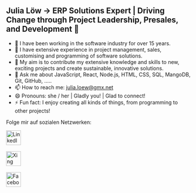 ## Julia Löw -> ERP Solutions Expert | Driving Change through Project Leadership, Presales, and Development 👋

- 🔭 I have been working in the software industry for over 15 years.
- 🌱 I have extensive experience in project management, sales, customising and programming of software solutions.
- 👯 My aim is to contribute my extensive knowledge and skills to new, exciting projects and create sustainable, innovative solutions.
- 💬 Ask me about JavaScript, React, Node.js, HTML, CSS, SQL, MangoDB, Git, GitHub, .....
- 📫 How to reach me: julia.loew@gmx.net 
- 😄 Pronouns: she / her | Gladly you! | Glad to connect!
- ⚡ Fun fact: I enjoy creating all kinds of things, from programming to other projects!




Folge mir auf sozialen Netzwerken:

<a href="https://www.linkedin.com/in/julia-löw" target="_blank">
    <img src="https://upload.wikimedia.org/wikipedia/commons/c/ca/LinkedIn_logo_initials.png" alt="LinkedIn" width="40"/>
</a>
<br><br>
<a href="https://www.xing.com/profile/Julia_Loew4" target="_blank">
    <img src="https://www.designenlassen.de/blog/wp-content/uploads/2024/03/Xing.png" alt="Xing" width="40"/>
</a>
<br><br>
<a href="https://www.facebook.com/JuliaLoew55" target="_blank">
    <img src="https://upload.wikimedia.org/wikipedia/commons/5/51/Facebook_f_logo_%282019%29.svg" alt="Facebook" width="40"/>
</a>

